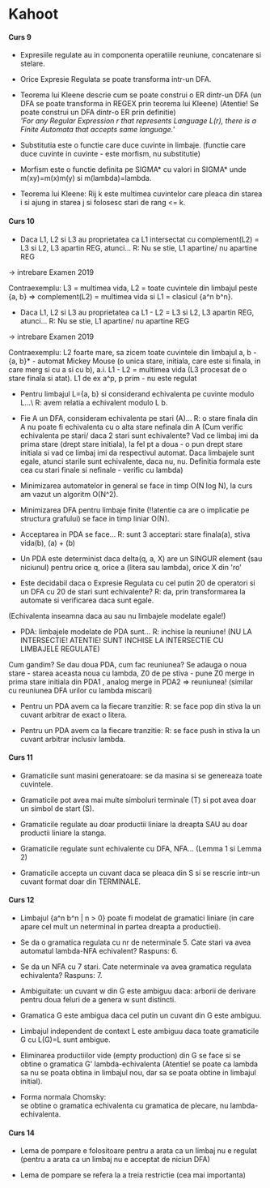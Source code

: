 # Kahoot
#### Curs 9
- Expresiile regulate au in componenta operatiile reuniune, concatenare si stelare.

- Orice Expresie Regulata se poate transforma intr-un DFA.

- Teorema lui Kleene descrie cum se poate construi o ER dintr-un DFA (un DFA se poate transforma in REGEX prin teorema lui Kleene) (Atentie! Se poate construi un DFA dintr-o ER prin definitie)\
_'For any Regular Expression r that represents Language L(r), there is a Finite Automata that accepts same language.'_

- Substitutia este o functie care duce cuvinte in limbaje. (functie care duce cuvinte in cuvinte - este morfism, nu substitutie)

- Morfism este o functie definita pe SIGMA* cu valori in SIGMA* unde m(xy)=m(x)m(y) si m(lambda)=lambda.

- Teorema lui Kleene: Rij k este multimea cuvintelor care pleaca din starea i si ajung in starea j si folosesc stari de rang <= k.


#### Curs 10

- Daca L1, L2 si L3 au proprietatea ca L1 intersectat cu complement(L2) = L3 si L2, L3 apartin REG, atunci...
R: Nu se stie, L1 apartine/ nu apartine REG 

-> intrebare Examen 2019

Contraexemplu: L3 = multimea vida, L2 = toate cuvintele din limbajul peste {a, b} => complement(L2) = multimea vida si L1 = clasicul {a^n b^n}.

- Daca L1, L2 si L3 au proprietatea ca L1 - L2 = L3 si L2, L3 apartin REG, atunci...
R: Nu se stie, L1 apartine/ nu apartine REG 

-> intrebare Examen 2019

Contraexemplu: L2 foarte mare, sa zicem toate cuvintele din limbajul a, b - {a, b}* - automat Mickey Mouse (o unica stare, initiala, care este si finala, in care merg si cu a si cu b), a.i. L1 - L2 = multimea vida (L3 procesat de o stare finala si atat). L1 de ex a^p, p prim - nu este regulat

- Pentru limbajul L={a, b} si considerand echivalenta pe cuvinte modulo L...\ 
R: avem relatia a echivalent modulo L b.

- Fie A un DFA, consideram echivalenta pe stari (A)...
R: o stare finala din A nu poate fi echivalenta cu o alta stare nefinala din A 
(Cum verific echivalenta pe stari/ daca 2 stari sunt echivalente? Vad ce limbaj imi da prima stare (drept stare initiala), la fel pt a doua - o pun drept stare initiala si vad ce limbaj imi da respectivul automat. Daca limbajele sunt egale, atunci starile sunt echivalente, daca nu, nu. Definitia formala este cea cu stari finale si nefinale - verific cu lambda)

- Minimizarea automatelor in general se face in timp O(N log N), la curs am vazut un algoritm O(N^2).

- Minimizarea DFA pentru limbaje finite (!!atentie ca are o implicatie pe structura grafului) se face in timp liniar O(N).

- Acceptarea in PDA se face... 
R: sunt 3 acceptari: stare finala(a), stiva vida(b), (a) + (b)

- Un PDA este determinist daca delta(q, a, X) are un SINGUR element (sau niciunul) pentru orice q, orice a (litera sau lambda), orice X din 'ro'

- Este decidabil daca o Expresie Regulata cu cel putin 20 de operatori si un DFA cu 20 de stari sunt echivalente? 
R: da, prin transformarea la automate si verificarea daca sunt egale.

(Echivalenta inseamna daca au sau nu limbajele modelate egale!)

- PDA: limbajele modelate de PDA sunt...
R: inchise la reuniune! (NU LA INTERSECTIE! ATENTIE! SUNT INCHISE LA INTERSECTIE CU LIMBAJELE REGULATE)

Cum gandim? Se dau doua PDA, cum fac reuniunea? Se adauga o noua stare - starea aceasta noua cu lambda, Z0 de pe stiva - pune Z0 merge in prima stare initiala din PDA1 , analog merge in PDA2 => reuniunea!
(similar cu reuniunea DFA urilor cu lambda miscari)

- Pentru un PDA avem ca la fiecare tranzitie:
R: se face pop din stiva la un cuvant arbitrar de exact o litera.

- Pentru un PDA avem ca la fiecare tranzitie:
R: se face push in stiva la un cuvant arbitrar inclusiv lambda.

#### Curs 11
- Gramaticile sunt masini generatoare: se da masina si se genereaza toate cuvintele.

- Gramaticile pot avea mai multe simboluri terminale (T) si pot avea doar un simbol de start (S).

- Gramaticile regulate au doar productii liniare la dreapta SAU au doar productii liniare la stanga.

- Gramaticile regulate sunt echivalente cu DFA, NFA...
(Lemma 1 si Lemma 2)

- Gramaticile accepta un cuvant daca se pleaca din S si se rescrie intr-un cuvant format doar din TERMINALE. 

#### Curs 12
- Limbajul {a^n b^n | n > 0} poate fi modelat de gramatici liniare (in care apare cel mult un neterminal in partea dreapta a productiei).

- Se da o gramatica regulata cu nr de neterminale 5. Cate stari va avea automatul lambda-NFA echivalent? Raspuns: 6.

- Se da un NFA cu 7 stari. Cate neterminale va avea gramatica regulata echivalenta? Raspuns: 7.

- Ambiguitate: un cuvant w din G este ambiguu daca: arborii de derivare pentru doua feluri de a genera w sunt distincti.

- Gramatica G este ambigua daca cel putin un cuvant din G este ambiguu.

- Limbajul independent de context L este ambiguu daca toate gramaticile G cu L(G)=L sunt ambigue.

- Eliminarea productiilor vide (empty production) din G se face si se obtine o gramatica G' lambda-echivalenta (Atentie! se poate ca lambda sa nu se poata obtina in limbajul nou, dar sa se poata obtine in limbajul initial).

- Forma normala Chomsky:\
se obtine o gramatica echivalenta cu gramatica de plecare, nu lambda-echivalenta.


#### Curs 14
- Lema de pompare e folositoare pentru a arata ca un limbaj nu e regulat (pentru a arata ca un limbaj nu e acceptat de niciun DFA)

- Lema de pompare se refera la a treia restrictie (cea mai importanta)

